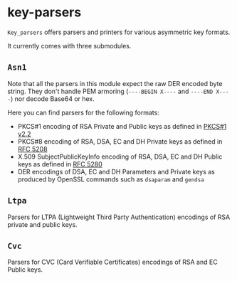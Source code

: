 # key-parsers

`Key_parsers` offers parsers and printers for various asymmetric key formats.

It currently comes with three submodules.

## `Asn1`

Note that all the parsers in this module expect the raw DER encoded byte string. They
don't handle PEM armoring (`----BEGIN X----` and `----END X----`) nor decode Base64 or
hex.

Here you can find parsers for the following formats:

- PKCS#1 encoding of RSA Private and Public keys as defined in
  [PKCS#1 v2.2](https://tools.ietf.org/html/rfc8017#appendix-A)
- PKCS#8 encoding of RSA, DSA, EC and DH Private keys as defined in
  [RFC 5208](https://tools.ietf.org/html/rfc5208#section-5)
- X.509 SubjectPublicKeyInfo encoding of RSA, DSA, EC and DH Public keys as defined in
  [RFC 5280](https://tools.ietf.org/html/rfc5280#appendix-A)
- DER encodings of DSA, EC and DH Parameters and Private keys as produced by OpenSSL
  commands such as `dsaparam` and `gendsa`

## `Ltpa`

Parsers for LTPA (Lightweight Third Party Authentication) encodings of RSA private and
public keys.

## `Cvc`

Parsers for CVC (Card Verifiable Certificates) encodings of RSA and EC Public keys.

